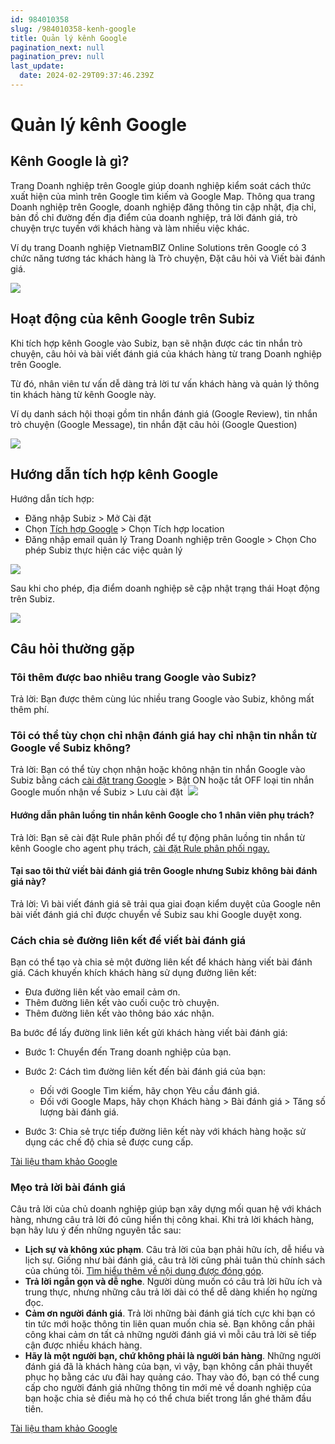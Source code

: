 ```yaml
---
id: 984010358
slug: /984010358-kenh-google
title: Quản lý kênh Google
pagination_next: null
pagination_prev: null
last_update:
  date: 2024-02-29T09:37:46.239Z
---
```


# Quản lý kênh Google



## Kênh Google là gì?


Trang Doanh nghiệp trên Google giúp doanh nghiệp kiểm soát cách thức xuất hiện của mình trên Google tìm kiếm và Google Map. Thông qua trang Doanh nghiệp trên Google, doanh nghiệp đăng thông tin cập nhật, địa chỉ, bản đồ chỉ đường đến địa điểm của doanh nghiệp, trả lời đánh giá, trò chuyện trực tuyến với khách hàng và làm nhiều việc khác.



Ví dụ trang Doanh nghiệp VietnamBIZ Online Solutions trên Google có 3 chức năng tương tác khách hàng là Trò chuyện, Đặt câu hỏi và Viết bài đánh giá.




![](https://vcdn.subiz-cdn.com/file/6645cc749073d60071381be301a651a7676f55deed767ec1b88af812cf6c6efa_acpxkgumifuoofoosble)

## Hoạt động của kênh Google trên Subiz


Khi tích hợp kênh Google vào Subiz, bạn sẽ nhận được các tin nhắn trò chuyện, câu hỏi và bài viết đánh giá của khách hàng từ trang Doanh nghiệp trên Google.

Từ đó, nhân viên tư vấn dễ dàng trả lời tư vấn khách hàng và quản lý thông tin khách hàng từ kênh Google này.



Ví dụ danh sách hội thoại gồm tin nhắn đánh giá (Google Review), tin nhắn trò chuyện (Google Message), tin nhắn đặt câu hỏi (Google Question)


![](https://vcdn.subiz-cdn.com/file/a74c547a2e97de778962a74a11ff38de595819feb900c5130a1a07b12bdc667c_acpxkgumifuoofoosble)

## Hướng dẫn tích hợp kênh Google


Hướng dẫn tích hợp:

- Đăng nhập Subiz > Mở Cài đặt
- Chọn [Tích hợp Google](https://app.subiz.com.vn/settings/google-review) > Chọn Tích hợp location
- Đăng nhập email quản lý Trang Doanh nghiệp trên Google > Chọn Cho phép Subiz thực hiện các việc quản lý


![](https://vcdn.subiz-cdn.com/file/573d0b7d6af1c82be19b35bc7dc9a60e76a3a5ddf3a5133afb0e3ba252eeffca_acpxkgumifuoofoosble)




Sau khi cho phép, địa điểm doanh nghiệp sẽ cập nhật trạng thái Hoạt động trên Subiz.




![](https://vcdn.subiz-cdn.com/file/d23fea573f8689e84707ab8eb6986abf381aa022d3f6a12c9072fdbd4343a662_acpxkgumifuoofoosble)



## Câu hỏi thường gặp



### Tôi thêm được bao nhiêu trang Google vào Subiz?


Trả lời: Bạn được thêm cùng lúc nhiều trang Google vào Subiz, không mất thêm phí.
### Tôi có thể tùy chọn chỉ nhận đánh giá hay chỉ nhận tin nhắn từ Google về Subiz không?


Trả lời: Bạn có thể tùy chọn nhận hoặc không nhận tin nhắn Google vào Subiz bằng cách [cài đặt trang Google](https://app.subiz.com.vn/settings/google-review) > Bật ON hoặc tắt OFF loại tin nhắn Google muốn nhận về Subiz > Lưu cài đặt 
![](https://vcdn.subiz-cdn.com/file/c4a46075b7dcdefbf6486045be497ff0a1145f76cebc00c92279806dfc9ebc5d_acpxkgumifuoofoosble)

#### Hướng dẫn phân luồng tin nhắn kênh Google cho 1 nhân viên phụ trách?




Trả lời: Bạn sẽ cài đặt Rule phân phối để tự động phân luồng tin nhắn từ kênh Google cho agent phụ trách, [cài đặt Rule phân phối ngay.](https://app.subiz.com.vn/settings/rule-setting)
#### Tại sao tôi thử viết bài đánh giá trên Google nhưng Subiz không bài đánh giá này?




Trả lời: Vì bài viết đánh giá sẽ trải qua giai đoạn kiểm duyệt của Google nên bài viết đánh giá chỉ được chuyển về Subiz sau khi Google duyệt xong. 


### Cách chia sẻ đường liên kết để viết bài đánh giá




Bạn có thể tạo và chia sẻ một đường liên kết để khách hàng viết bài đánh giá. Cách khuyến khích khách hàng sử dụng đường liên kết:

- Đưa đường liên kết vào email cảm ơn.
- Thêm đường liên kết vào cuối cuộc trò chuyện.
- Thêm đường liên kết vào thông báo xác nhận.



Ba bước để lấy đường link liên kết gửi khách hàng viết bài đánh giá:

- Bước 1: Chuyển đến Trang doanh nghiệp của bạn.
- Bước 2: Cách tìm đường liên kết đến bài đánh giá của bạn:

    - Đối với Google Tìm kiếm, hãy chọn Yêu cầu đánh giá.
    - Đối với Google Maps, hãy chọn Khách hàng > Bài đánh giá > Tăng số lượng bài đánh giá.

- Bước 3: Chia sẻ trực tiếp đường liên kết này với khách hàng hoặc sử dụng các chế độ chia sẻ được cung cấp.

[Tài liệu tham khảo Google](https://support.google.com/business/answer/3474122?hl=vi&sjid=5941820785337518414-AP#)


### Mẹo trả lời bài đánh giá


Câu trả lời của chủ doanh nghiệp giúp bạn xây dựng mối quan hệ với khách hàng, nhưng câu trả lời đó cũng hiển thị công khai. Khi trả lời khách hàng, bạn hãy lưu ý đến những nguyên tắc sau:

- **Lịch sự và không xúc phạm**. Câu trả lời của bạn phải hữu ích, dễ hiểu và lịch sự. Giống như bài đánh giá, câu trả lời cũng phải tuân thủ chính sách của chúng tôi. [Tìm hiểu thêm về nội dung được đóng góp](https://support.google.com/contributionpolicy/answer/7400114).
- **Trả lời ngắn gọn và dễ nghe**. Người dùng muốn có câu trả lời hữu ích và trung thực, nhưng những câu trả lời dài có thể dễ dàng khiến họ ngừng đọc.
- **Cảm ơn người đánh giá**. Trả lời những bài đánh giá tích cực khi bạn có tin tức mới hoặc thông tin liên quan muốn chia sẻ. Bạn không cần phải công khai cảm ơn tất cả những người đánh giá vì mỗi câu trả lời sẽ tiếp cận được nhiều khách hàng.
- **Hãy là một người bạn, chứ không phải là người bán hàng**. Những người đánh giá đã là khách hàng của bạn, vì vậy, bạn không cần phải thuyết phục họ bằng các ưu đãi hay quảng cáo. Thay vào đó, bạn có thể cung cấp cho người đánh giá những thông tin mới mẻ về doanh nghiệp của bạn hoặc chia sẻ điều mà họ có thể chưa biết trong lần ghé thăm đầu tiên.

[Tài liệu tham khảo Google](https://support.google.com/business/answer/3474050?sjid=5941820785337518414-AP#zippy=%2Cc%C3%A1c-ph%C6%B0%C6%A1ng-ph%C3%A1p-hay-nh%E1%BA%A5t-%C4%91%E1%BB%83-tr%E1%BA%A3-l%E1%BB%9Di-b%C3%A0i-%C4%91%C3%A1nh-gi%C3%A1-ti%C3%AAu-c%E1%BB%B1c%2Cvi%E1%BA%BFt-c%C3%A2u-tr%E1%BA%A3-l%E1%BB%9Di-h%E1%BB%AFu-%C3%ADch)